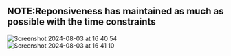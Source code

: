 <h2>NOTE:Reponsiveness has maintained as much as possible with the time constraints</h2>

![Screenshot 2024-08-03 at 16 40 54](https://github.com/user-attachments/assets/21f1fb00-9e8a-4ee8-a2ea-76555cad9899)
![Screenshot 2024-08-03 at 16 41 10](https://github.com/user-attachments/assets/df17342e-e652-476e-8a87-cec5a6c263c2)
